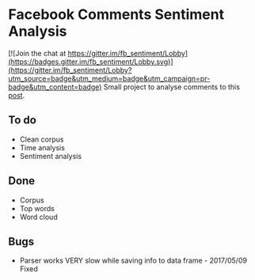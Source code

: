 # Facebook Comments Sentiment Analysis

[![Join the chat at https://gitter.im/fb_sentiment/Lobby](https://badges.gitter.im/fb_sentiment/Lobby.svg)](https://gitter.im/fb_sentiment/Lobby?utm_source=badge&utm_medium=badge&utm_campaign=pr-badge&utm_content=badge)
Small project to analyse comments to this [post](https://www.facebook.com/permalink.php?story_fbid=621724294649235&id=100004350093268).

## To do
- Clean corpus
- Time analysis
- Sentiment analysis

## Done
- Corpus
- Top words
- Word cloud

## Bugs
- Parser works VERY slow while saving info to data frame - 2017/05/09 Fixed
